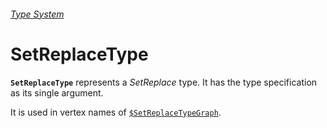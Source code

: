 ###### [Type System](README.md)

# SetReplaceType

**`SetReplaceType`** represents a *SetReplace* type. It has the type specification as its single argument.

It is used in vertex names of [`$SetReplaceTypeGraph`]($SetReplaceTypeGraph.md).
